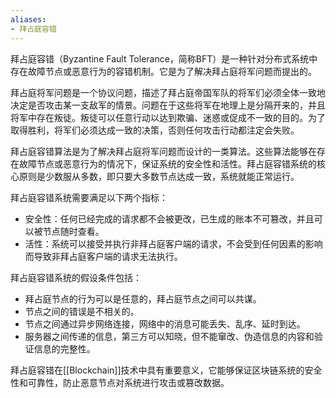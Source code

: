 ```yaml
---
aliases:
- 拜占庭容错
---
```

拜占庭容错（Byzantine Fault Tolerance，简称BFT）是一种针对分布式系统中存在故障节点或恶意行为的容错机制。它是为了解决拜占庭将军问题而提出的。

拜占庭将军问题是一个协议问题，描述了拜占庭帝国军队的将军们必须全体一致地决定是否攻击某一支敌军的情景。问题在于这些将军在地理上是分隔开来的，并且将军中存在叛徒。叛徒可以任意行动以达到欺骗、迷惑或促成不一致的目的。为了取得胜利，将军们必须达成一致的决策，否则任何攻击行动都注定会失败。

拜占庭容错算法是为了解决拜占庭将军问题而设计的一类算法。这些算法能够在存在故障节点或恶意行为的情况下，保证系统的安全性和活性。拜占庭容错系统的核心原则是少数服从多数，即只要大多数节点达成一致，系统就能正常运行。

拜占庭容错系统需要满足以下两个指标：

- 安全性：任何已经完成的请求都不会被更改，已生成的账本不可篡改，并且可以被节点随时查看。
- 活性：系统可以接受并执行非拜占庭客户端的请求，不会受到任何因素的影响而导致非拜占庭客户端的请求无法执行。

拜占庭容错系统的假设条件包括：

- 拜占庭节点的行为可以是任意的，拜占庭节点之间可以共谋。
- 节点之间的错误是不相关的。
- 节点之间通过异步网络连接，网络中的消息可能丢失、乱序、延时到达。
- 服务器之间传递的信息，第三方可以知晓，但不能窜改、伪造信息的内容和验证信息的完整性。

拜占庭容错在[[Blockchain]]技术中具有重要意义，它能够保证区块链系统的安全性和可靠性，防止恶意节点对系统进行攻击或篡改数据。
